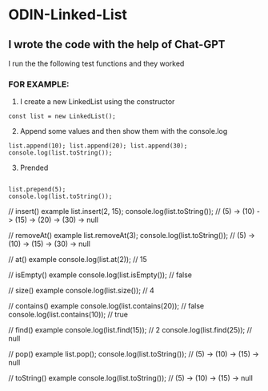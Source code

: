 # ODIN-Linked-List

## I wrote the code with the help of Chat-GPT

I run the the following test functions and they worked

### FOR EXAMPLE:

1. I create a new LinkedList using the constructor

<code>const list = new LinkedList();</code>

2. Append some values and then show them with the console.log

<code>list.append(10); list.append(20); list.append(30); console.log(list.toString());</code>

3. Prended

<code>
list.prepend(5);
console.log(list.toString());
</code>

// insert() example
list.insert(2, 15);
console.log(list.toString()); // (5) -> (10) -> (15) -> (20) -> (30) -> null

// removeAt() example
list.removeAt(3);
console.log(list.toString()); // (5) -> (10) -> (15) -> (30) -> null

// at() example
console.log(list.at(2)); // 15

// isEmpty() example
console.log(list.isEmpty()); // false

// size() example
console.log(list.size()); // 4

// contains() example
console.log(list.contains(20)); // false
console.log(list.contains(10)); // true

// find() example
console.log(list.find(15)); // 2
console.log(list.find(25)); // null

// pop() example
list.pop();
console.log(list.toString()); // (5) -> (10) -> (15) -> null

// toString() example
console.log(list.toString()); // (5) -> (10) -> (15) -> null





